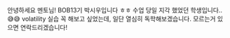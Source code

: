 안녕하세요 멘토님! BOB13기 박시우입니다 ㅎㅎ
수업 당일 지각 했었던 학생입니다..😅😅
volatility 실습 꼭 해보고 싶었는데, 일단 열심히 독학해보겠습니다.
모르는거 있으면 연락드리겠습니다!
